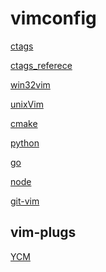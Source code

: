 ﻿# vimconfig
[ctags](https://github.com/universal-ctags/ctags)

[ctags_referece](https://docs.ctags.io/en/latest/man/ctags.1.html)

[win32vim](https://www.vim.org/download.php)

[unixVim](https://www.vim.org/git.php)

[cmake](https://cmake.org/download/)

[python]()

[go](https://go.dev/dl/)

[node](https://nodejs.org/en/download/)

[git-vim](https://github.com/vim/vim.git)
## vim-plugs ##

[YCM](https://github.com/ycm-core/YouCompleteMe)

